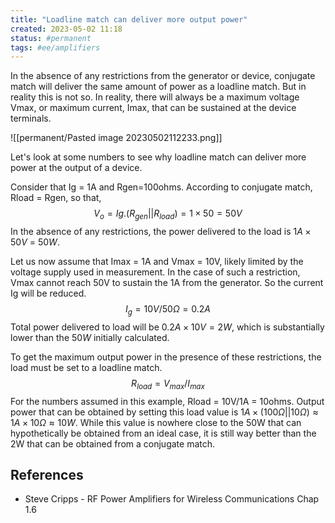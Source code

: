 ```yaml
---
title: "Loadline match can deliver more output power"
created: 2023-05-02 11:18
status: #permanent
tags: #ee/amplifiers
---
```


In the absence of any restrictions from the generator or device, conjugate match will deliver the same amount of power as a loadline match. But in reality this is not so. In reality, there will always be a maximum voltage Vmax, or maximum current, Imax, that can be sustained at the device terminals.

![[permanent/Pasted image 20230502112233.png]]

Let's look at some numbers to see why loadline match can deliver more power at the output of a device.

Consider that Ig = 1A and Rgen=100ohms. According to conjugate match, Rload = Rgen, so that,
$$
V_o = Ig.(R_{gen}||R_{load}) = 1 \times 50 = 50V
$$
In the absence of any restrictions, the power delivered to the load is $1A \times 50V$ = $50W$.

Let us now assume that Imax = 1A and Vmax = 10V, likely limited by the voltage supply used in measurement. In the case of such a restriction, Vmax cannot reach 50V to sustain the 1A from the generator. So the current Ig will be reduced.
$$
I_g = 10V / 50\Omega = 0.2A
$$
Total power delivered to load will be $0.2A \times 10V = 2W$, which is substantially lower than the $50W$ initially calculated.

To get the maximum output power in the presence of these restrictions, the load must be set to a loadline match. 
$$
R_{load}=V_{max}/I_{max}
$$
For the numbers assumed in this example, Rload = 10V/1A = 10ohms. Output power that can be obtained by setting this load value is $1A \times (100\Omega || 10\Omega) \approx 1A \times 10\Omega \approx 10W$. While this value is nowhere close to the 50W that can hypothetically be obtained from an ideal case, it is still way better than the 2W that can be obtained from a conjugate match.

## References

- Steve Cripps - RF Power Amplifiers for Wireless Communications Chap 1.6
